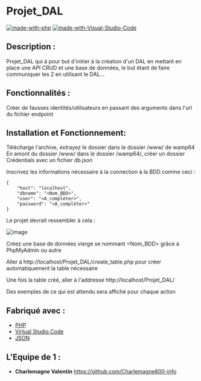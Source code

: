 # Projet_DAL
[![made-with-php](https://img.shields.io/badge/Made%20with-PHP-1f425f.svg)](https://www.php.net/)
[![made-with-Visual-Studio-Code](https://img.shields.io/badge/Made%20with-Visual%20Studio%20Code-1f425f.svg)](https://code.visualstudio.com/)


## Description :
Projet_DAL qui à pour but d'initier à la création d'un DAL en mettant en place une API CRUD et une base de données, le but étant de faire communiquer les 2 en utilisant le DAL...

## Fonctionnalités :
Créer de fausses identités/utilisateurs en passant des arguments dans l'url du fichier endpoint


## Installation et Fonctionnement:
Télécharge l'archive, extrayez le dossier dans le dossier /www/ de wamp64
En amont du dossier /www/ dans le dossier /wamp64/, créer un dossier Crédentials avec un fichier db.json

Inscrivez les informations nécessaire à la connection à la BDD comme ceci : 
```
{
    "host": "localhost",
    "dbname": "<Nom_BDD>",
    "user": "<A_compléter>",
    "password": "<A_compléter>"
}
```
Le projet devrait ressembler à cela : 

![image](https://github.com/Charlemagne800-info/Projet_DAL/assets/113009479/99fd22aa-68e1-4834-a36a-af5d53100b24)


Créez une base de données vierge se nommant <Nom_BDD> grâce à PhpMyAdmin ou autre

Aller à http://localhost/Projet_DAL/create_table.php pour créer automatiquement la table nécessaire

Une fois la table créé, aller à l'addresse http://localhost/Projet_DAL/

Des exemples de ce qui est attendu sera affiché pour chaque action

## Fabriqué avec :

* [PHP](https://www.php.net/)
* [Virtual Studio Code](https://code.visualstudio.com/)
* [JSON](https://www.json.org/)


## L'Equipe de 1 :
* **Charlemagne Valentin** https://github.com/Charlemagne800-info
